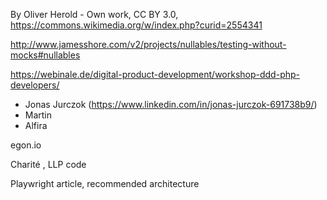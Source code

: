 By Oliver Herold - Own work, CC BY 3.0, https://commons.wikimedia.org/w/index.php?curid=2554341

http://www.jamesshore.com/v2/projects/nullables/testing-without-mocks#nullables

https://webinale.de/digital-product-development/workshop-ddd-php-developers/

- Jonas Jurczok (https://www.linkedin.com/in/jonas-jurczok-691738b9/)
- Martin
- Alfira

egon.io 

Charité , LLP code

Playwright article, recommended architecture
